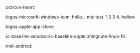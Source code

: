 :octicon-heart:

:logos-microsoft-windows-icon: hello... mic test. 1 2 3 4. hellow



:logos-apple-app-store:

:ic-baseline-window::ic-baseline-apple::mingcute-linux-fill:


:mdi-android:
